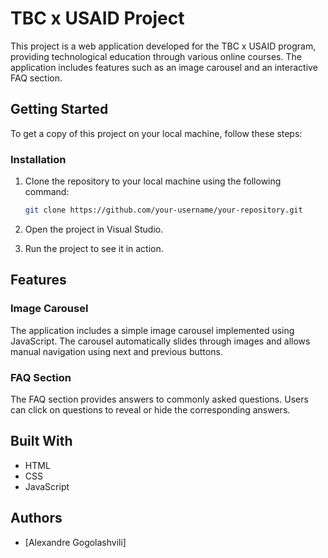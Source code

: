 # TBC x USAID Project

This project is a web application developed for the TBC x USAID program, providing technological education through various online courses. The application includes features such as an image carousel and an interactive FAQ section.

## Getting Started

To get a copy of this project on your local machine, follow these steps:

### Installation
1. Clone the repository to your local machine using the following command:

    ```bash
    git clone https://github.com/your-username/your-repository.git
    ```

2. Open the project in Visual Studio.

3. Run the project to see it in action.

## Features

### Image Carousel
The application includes a simple image carousel implemented using JavaScript. The carousel automatically slides through images and allows manual navigation using next and previous buttons.

### FAQ Section
The FAQ section provides answers to commonly asked questions. Users can click on questions to reveal or hide the corresponding answers.

## Built With
- HTML
- CSS
- JavaScript

## Authors
- [Alexandre Gogolashvili]
